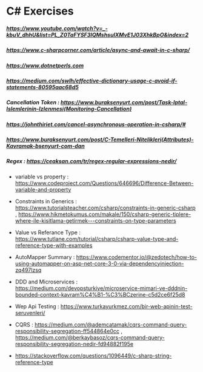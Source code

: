 # C# Exercises

##### https://www.youtube.com/watch?v=_-kbuV_dhhU&list=PL_Z0TaFYSF3IQMshsulXMvE1J03XhkBpO&index=2
##### https://www.c-sharpcorner.com/article/async-and-await-in-c-sharp/
##### https://www.dotnetperls.com
##### https://medium.com/swlh/effective-dictionary-usage-c-avoid-if-statements-80595aac68d5
##### Cancellation Token : https://www.buraksenyurt.com/post/Task-Iptal-Islemlerinin-Izlenmesi(Monitoring-Cancellation)
##### https://johnthiriet.com/cancel-asynchronous-operation-in-csharp/#
##### https://www.buraksenyurt.com/post/C-Temelleri-Nitelikleri(Attributes)-Kavramak-bsenyurt-com-dan
##### Regex : https://ceaksan.com/tr/regex-regular-expressions-nedir/

- variable vs property : https://www.codeproject.com/Questions/646696/Difference-Between-variable-and-property
- Constraints in Generics : https://www.tutorialsteacher.com/csharp/constraints-in-generic-csharp , https://www.hikmetokumus.com/makale/150/csharp-generic-tiplere-where-ile-kisitlama-getirmek---constraints-on-type-parameters
- Value vs Referance Type : https://www.tutlane.com/tutorial/csharp/csharp-value-type-and-reference-type-with-examples
- AutoMapper Summary : https://www.codementor.io/@zedotech/how-to-using-automapper-on-asp-net-core-3-0-via-dependencyinjection-zq497lzsq 
- DDD and Microservices : https://medium.com/devopsturkiye/microservice-mimari-ve-dddnin-bounded-context-kavram%C4%B1-%C3%BCzerine-c5d2ce6f25d8
- Wep Api Testing : https://www.turkayurkmez.com/bir-web-apinin-test-seruvenleri/
- CQRS : https://medium.com/@ademcatamak/cqrs-command-query-responsibility-segregation-ff544864e0cc , https://medium.com/@berkaybasoz/cqrs-command-query-responsibility-segregation-nedir-fd94882f195e







- https://stackoverflow.com/questions/1096449/c-sharp-string-reference-type 
